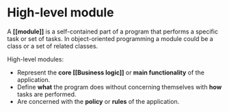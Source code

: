 # **High-level module**

A **[[module]]** is a self-contained part of a program that performs a specific task or set of tasks. In object-oriented programming a module could be a class or a set of related classes.

High-level modules:

- Represent the **core [[Business logic]]** or **main functionality** of the application.
- Define **what** the program does without concerning themselves with **how** tasks are performed.
- Are concerned with the **policy** or **rules** of the application.